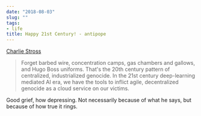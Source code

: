 ```yaml
---
date: "2018-08-03"
slug: ""
tags:
- life
title: Happy 21st Century! - antipope
---
```


[Charlie Stross](http://www.antipope.org/charlie/blog-static/2018/05/happy-21st-century.html)

> Forget barbed wire, concentration camps, gas chambers and gallows, and Hugo Boss uniforms. That's the 20th century pattern of centralized, industrialized genocide. In the 21st century deep-learning mediated AI era, we have the tools to inflict agile, decentralized genocide as a cloud service on our victims.

Good grief, how depressing. Not necessarily because of what he says, but because of how true it rings.
